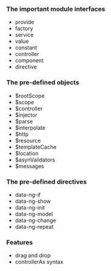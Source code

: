 ### The important module interfaces

- provide
- factory
- service
- value
- constant
- controller
- component
- directive

### The pre-defined objects
- $rootScope
- $scope
- $controller
- $injector
- $parse
- $interpolate
- $http
- $resource
- $templateCache
- $location
- $asynValidators
- $messages

### The pre-defined directives
- data-ng-if
- data-ng-show
- data-ng-init
- data-ng-model
- data-ng-change
- data-ng-repeat


### Features
- drag and drop
- controllerAs syntax
